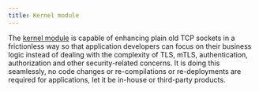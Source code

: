 ```yaml
---
title: Kernel module
---
```


The [kernel module](https://github.com/cisco-open/camblet-driver) is capable of enhancing plain old TCP sockets in a frictionless way so that application developers can focus on their business logic instead of dealing with the complexity of TLS, mTLS, authentication, authorization and other security-related concerns. It is doing this seamlessly, no code changes or re-compilations or re-deployments are required for applications, let it be in-house or third-party products.
